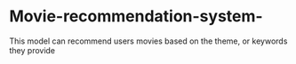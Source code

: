 # Movie-recommendation-system-
This model can recommend users movies based on the theme, or keywords they provide 

